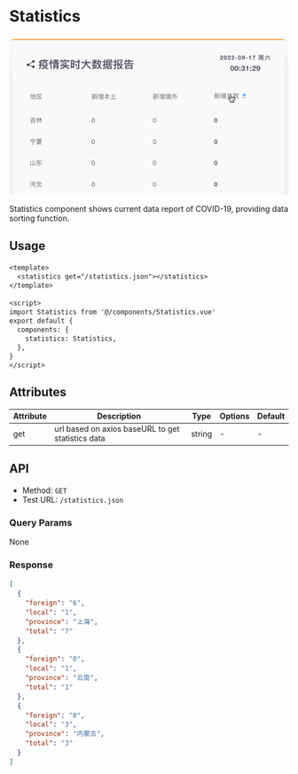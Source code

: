 # Statistics

![Statistics-demo](images/Statistics-demo.gif)

Statistics component shows current data report of COVID-19, providing data sorting function. 

## Usage

```vue
<template>
  <statistics get="/statistics.json"></statistics>
</template>

<script>
import Statistics from '@/components/Statistics.vue'
export default {
  components: {
    statistics: Statistics,
  },
}
</script>
```

## Attributes

| Attribute | Description                                       | Type   | Options | Default |
| --------- | ------------------------------------------------- | ------ | ------- | ------- |
| get       | url based on axios baseURL to get statistics data | string | -       | -       |

## API

* Method: `GET`
* Test URL: `/statistics.json`

### Query Params

None

### Response

```json
[
  {
    "foreign": "6",
    "local": "1",
    "province": "上海",
    "total": "7"
  },
  {
    "foreign": "0",
    "local": "1",
    "province": "云南",
    "total": "1"
  },
  {
    "foreign": "0",
    "local": "3",
    "province": "内蒙古",
    "total": "3"
  }
]
```
